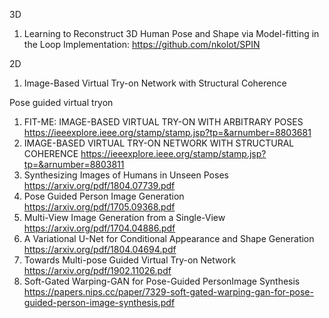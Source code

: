 3D 
1. Learning to Reconstruct 3D Human Pose and Shape via Model-fitting in the Loop
Implementation: https://github.com/nkolot/SPIN

2D
1. Image-Based Virtual Try-on Network with Structural Coherence

Pose guided virtual tryon
1. FIT-ME: IMAGE-BASED VIRTUAL TRY-ON WITH ARBITRARY POSES
https://ieeexplore.ieee.org/stamp/stamp.jsp?tp=&arnumber=8803681
2. IMAGE-BASED VIRTUAL TRY-ON NETWORK WITH STRUCTURAL COHERENCE
https://ieeexplore.ieee.org/stamp/stamp.jsp?tp=&arnumber=8803811
3. Synthesizing Images of Humans in Unseen Poses
https://arxiv.org/pdf/1804.07739.pdf
4. Pose Guided Person Image Generation
https://arxiv.org/pdf/1705.09368.pdf
5. Multi-View Image Generation from a Single-View
https://arxiv.org/pdf/1704.04886.pdf
6. A Variational U-Net for Conditional Appearance and Shape Generation
https://arxiv.org/pdf/1804.04694.pdf
7. Towards Multi-pose Guided Virtual Try-on Network
https://arxiv.org/pdf/1902.11026.pdf
8. Soft-Gated Warping-GAN for Pose-Guided PersonImage Synthesis
https://papers.nips.cc/paper/7329-soft-gated-warping-gan-for-pose-guided-person-image-synthesis.pdf
